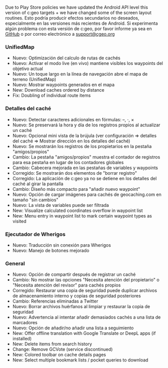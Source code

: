 Due to Play Store policies we have updated the Android API level this version of c:geo targets + we have changed some of the screen layout routines. Esto podría producir efectos secundarios no deseados, especialmente en las versiones más recientes de Android. Si experimenta algún problema con esta versión de c:geo, por favor informe ya sea en [GitHub](https://github.com/cgeo/cgeo) o por correo electrónico a [support@cgeo.org](mailto:support@cgeo.org)

### UnifiedMap
- Nuevo: Optimización del calculo de rutas de cachés
- Nuevo: Activar el modo live (en vivo) mantiene visibles los waypoints del objetivo actual
- Nuevo: Un toque largo en la línea de navegación abre el mapa de terreno (UnifiedMap)
- Nuevo: Mostrar waypoints generados en el mapa
- New: Download caches ordered by distance
- Fix: Doubling of individual route items

### Detalles del caché
- Nuevo: Detectar caracteres adicionales en fórmulas: –, ⋅, ×
- Nuevo: Se preservará la hora y día de los registros propios al actualizar un caché
- Nuevo: Opcional mini vista de la brújula (ver configuración => detalles del caché => Mostrar dirección en los detalles del caché)
- Nuevo: Se mostrarán los registros de los propietarios en la pestaña "amigos/propios"
- Cambio: La pestaña "amigos/propios" muestra el contador de registros para esa pestaña en lugar de los contadores globales
- Cambio: Cabecera mejorada en las pestañas de variables y waypoints
- Corregido: Se mostrarán dos elementos de "borrar registro"
- Corregido: La aplicación de c:geo ya no se detiene en los detalles del caché al girar la pantalla
- Cambio: Diseño más compacto para "añadir nuevo waypoint"
- Nuevo: Opción de cargar imágenes para cachés de geocaching.com en tamaño "sin cambios"
- Nuevo: La vista de variables puede ser filtrada
- New: Visualize calculated coordinates overflow in waypoint list
- New: Menu entry in waypoint list to mark certain waypoint types as visited

### Ejecutador de Wherigos
- Nuevo: Traducción sin conexión para Wherigos
- Nuevo: Manejo de botones mejorado

### General
- Nuevo: Opción de compartir después de registrar un caché
- Cambio: No mostrar las opciones "Necesita atención del propietario" o "Necesita atención del revisor" para cachés propios
- Corregido: Restaurar una copia de seguridad puede duplicar archivos de almacenamiento interno y copias de seguridad posteriores
- Cambio: Referencias eliminadas a Twitter
- Nuevo: Borrar archivos huérfanos al limpiar y restaurar la copia de seguridad
- Nuevo: Advertencia al intentar añadir demasiados cachés a una lista de marcadores
- Nuevo: Opción de añadir/no añadir una lista a seguimiento
- New: Offer offline translation with Google Translate or DeepL apps (if installed)
- New: Delete items from search history
- Change: Remove GCVote (service discontinued)
- New: Colored toolbar on cache details pages
- New: Select multiple bookmark lists / pocket queries to download
